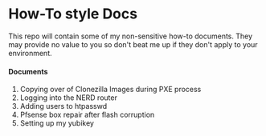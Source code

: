 # How-To style Docs

This repo will contain some of my non-sensitive how-to documents.  They may provide no value to you so don't beat me up if they don't apply to your environment.


#### Documents
1. Copying over of Clonezilla Images during PXE process
1. Logging into the NERD router
1. Adding users to htpasswd
1. Pfsense box repair after flash corruption
1. Setting up my yubikey
